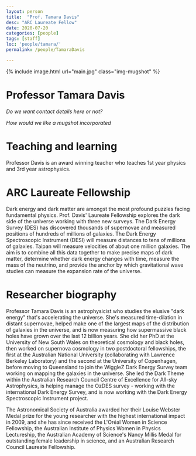 ```yaml
---
layout: person
title:  "Prof. Tamara Davis"
desc: "ARC Laureate Fellow"
date: 2020-07-20
categories: [people]
tags: [staff]
loc: 'people/tamara/'
permalink: /people/TamaraDavis

---
```

 
{% include image.html url="main.jpg" class="img-mugshot" %}

<div class="text-center" markdown="1">

# Professor Tamara Davis


*Do we want contact details here or not?*

*How would we like a mugshot incorporated*

</div>
 
# Teaching and learning

Professor Davis is an award winning teacher who teaches 1st year physics and 3rd year astrophysics. 
 
# ARC Laureate Fellowship

Dark energy and dark matter are amongst the most profound puzzles facing fundamental physics. Prof. Davis' 
Laureate Fellowship explores the dark side of the universe working with three new surveys. The Dark 
Energy Survey (DES) has discovered thousands of supernovae and measured positions of hundreds of millions of 
galaxies. The Dark Energy Spectroscopic Instrument (DESI) will measure distances to tens of millions of galaxies. 
Taipan will measure velocities of about one million galaxies.  The aim is to combine all this data together to make 
precise maps of dark matter, determine whether dark energy changes with time, measure the mass of the neutrino, and 
provide the anchor by which gravitational wave studies can measure the expansion rate of the universe. 
 
# Researcher biography

Professor Tamara Davis is an astrophysicist who studies the elusive "dark energy" that's accelerating the universe. 
She's measured time-dilation in distant supernovae, helped make one of the largest maps of the distribution of galaxies 
in the universe, and is now measuring how supermassive black holes have grown over the last 12 billion years. 
She did her PhD at the University of New South Wales on theoretical cosmology and black holes, then worked on 
supernova cosmology in two postdoctoral fellowships, the first at the Australian National University (collaborating 
with Lawrence Berkeley Laboratory) and the second at the University of Copenhagen, before moving to Queensland to 
join the WiggleZ Dark Energy Survey team working on mapping the galaxies in the universe. She led the Dark Theme 
within the Australian Research Council Centre of Excellence for All-sky Astrophysics, is helping manage the OzDES 
survey - working with the international Dark Energy Survey, and is now working with the Dark Energy Spectroscopic 
Instrument project.
 
The Astronomical Society of Australia awarded her their Louise Webster Medal prize for the young researcher with 
the highest international impact in 2009, and she has since received the L'Oréal Women in Science Fellowship, the 
Australian Institute of Physics Women in Physics Lectureship, the Australian Academy of Science's Nancy Millis Medal 
for outstanding female leadership in science, and an Australian Research Council Laureate Fellowship.